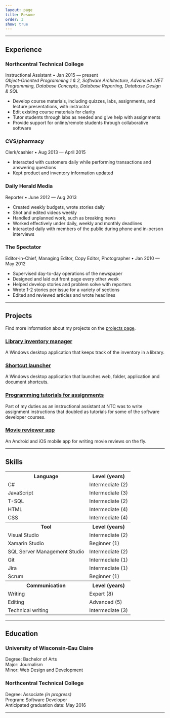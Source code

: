 ```yaml
---
layout: page
title: Resume
order: 3
show: true
---
```

<hr>

<div class="resume-section">
  <h2>Experience</h2>
  <h3>Northcentral Technical College</h3>
    <p>Instructional Assistant &bull; Jan 2015 &mdash; present<br>
    <em>Object-Oriented Programming 1 & 2, Software Architecture, Advanced .NET Programming,
    Database Concepts, Database Reporting, Database Design & SQL</em></p>
    <ul>
      <li>Develop course materials, including quizzes, labs, assignments, and lecture presentations, with instructor</li>
      <li>Edit existing course materials for clarity</li>
      <li>Tutor students through labs as needed and give help with assignments</li>
      <li>Provide support for online/remote students through collaborative software</li>
    </ul>
  <h3>CVS/pharmacy</h3>
    <p>Clerk/cashier &bull; Aug 2013 &mdash; April 2015</p>
    <ul>
      <li>Interacted with customers daily while performing transactions and answering questions</li>
      <li>Kept product and inventory information updated</li>
    </ul>
  <h3>Daily Herald Media</h3>
    <p>Reporter &bull; June 2012 &mdash; Aug 2013</p>
    <ul>
      <li>Created weekly budgets, wrote stories daily</li>
      <li>Shot and edited videos weekly</li>
      <li>Handled unplanned work, such as breaking news</li>
      <li>Worked effectively under daily, weekly and monthly deadlines</li>
      <li>Interacted daily with members of the public during phone and in-person interviews</li>
    </ul>
  <h3>The Spectator</h3>
    <p>Editor-in-Chief, Managing Editor, Copy Editor, Photographer &bull; Jan 2010 &mdash; May 2012</p>
    <ul>
      <li>Supervised day-to-day operations of the newspaper</li>
      <li>Designed and laid out front page every other week</li>
      <li>Helped develop stories and problem solve with reporters</li>
      <li>Wrote 1-2 stories per issue for a variety of sections</li>
      <li>Edited and reviewed articles and wrote headlines</li>
    </ul>
</div>

<hr>

<div class="resume-section">
  <h2>Projects</h2>
  Find more information about my projects on the <a href="{{site.url}}/projects">projects page</a>.
  <h3><a href="https://github.com/carolyntiry/library-inventory-app" target="_blank">Library inventory manager</a></h3>
    <p>A Windows desktop application that keeps track of the inventory in a library.</p>
  <h3><a href="https://github.com/carolyntiry/shortcut-launcher" target="_blank">Shortcut launcher</a></h3>
    <p>A Windows desktop application that launches web, folder, application and document shortcuts.</p>
  <h3><a href="{{ site.url }}/instruction-list">Programming tutorials for assignments</a></h3>
    <p>Part of my duties as an instructional assistant at NTC was to write assignment instructions that doubled as tutorials for some of the software developer courses.</p>
  <h3><a href="https://github.com/carolyntiry/movie-reviewer-app" target="_blank">Movie reviewer app</a></h3>
    <p>An Android and iOS mobile app for writing movie reviews on the fly.</p>
</div>

<hr>

<div class="resume-section">
  <h2>Skills</h2>
    <table>
      <tr>
        <th>Language</th>
        <th>Level (years)</th>
      </tr>
      <tr>
        <td>C#</td>
        <td>Intermediate (2)</td>
      </tr>
      <tr>
        <td>JavaScript</td>
        <td>Intermediate (3)</td>
      </tr>
      <tr>
        <td>T-SQL</td>
        <td>Intermediate (2)</td>
      </tr>
      <tr>
        <td>HTML</td>
        <td>Intermediate (4)</td>
      </tr>
      <tr>
        <td>CSS</td>
        <td>Intermediate (4)</td>
      </tr>
      <tr>
        <th>Tool</th>
        <th>Level (years)</th>
      </tr>
      <tr>
        <td>Visual Studio</td>
        <td>Intermediate (2)</td>
      </tr>
      <tr>
        <td>Xamarin Studio</td>
        <td>Beginner (1)</td>
      </tr>
      <tr>
        <td>SQL Server Management Studio</td>
        <td>Intermediate (2)</td>
      </tr>
      <tr>
        <td>Git</td>
        <td>Intermediate (1)</td>
      </tr>
      <tr>
        <td>Jira</td>
        <td>Intermediate (1)</td>
      </tr>
      <tr>
        <td>Scrum</td>
        <td>Beginner (1)</td>
      </tr>
      <tr>
        <th>Communication</th>
        <th>Level (years)</th>
      </tr>
      <tr>
        <td>Writing</td>
        <td>Expert (8)</td>
      </tr>
      <tr>
        <td>Editing</td>
        <td>Advanced (5)</td>
      </tr>
      <tr>
        <td>Technical writing</td>
        <td>Intermediate (3)</td>
      </tr>
    </table>
</div>

<hr>

<div class="resume-section">
  <h2>Education</h2>
  <h3>University of Wisconsin-Eau Claire</h3>
    <p>Degree: Bachelor of Arts<br>
    Major: Journalism<br>
    Minor: Web Design and Development</p>
  <h3>Northcentral Technical College</h3>
    <p>Degree: Associate <em>(in progress)</em><br>
    Program: Software Developer<br>
    Anticipated graduation date: May 2016</p>
</div>

<hr>
